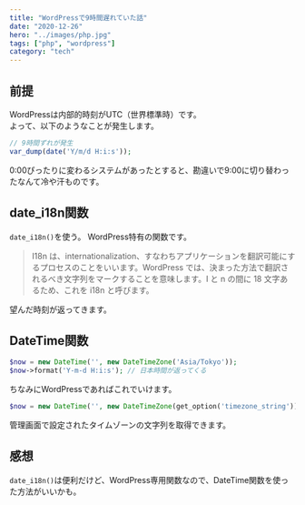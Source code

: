 ```yaml
---
title: "WordPressで9時間遅れていた話"
date: "2020-12-26"
hero: "../images/php.jpg"
tags: ["php", "wordpress"]
category: "tech"
---
```

## 前提
WordPressは内部的時刻がUTC（世界標準時）です。  
よって、以下のようなことが発生します。
```php
// 9時間ずれが発生
var_dump(date('Y/m/d H:i:s'));
```

0:00ぴったりに変わるシステムがあったとすると、勘違いで9:00に切り替わったなんて冷や汗ものです。

## date_i18n関数
`date_i18n()`を使う。
WordPress特有の関数です。
>I18n は、internationalization、すなわちアプリケーションを翻訳可能にするプロセスのことをいいます。WordPress では、決まった方法で翻訳されるべき文字列をマークすることを意味します。I と n の間に 18 文字あるため、これを i18n と呼びます。

望んだ時刻が返ってきます。

## DateTime関数
```php
$now = new DateTime('', new DateTimeZone('Asia/Tokyo'));
$now->format('Y-m-d H:i:s'); // 日本時間が返ってくる
```

ちなみにWordPressであればこれでいけます。
```php
$now = new DateTime('', new DateTimeZone(get_option('timezone_string')));
```
管理画面で設定されたタイムゾーンの文字列を取得できます。

## 感想
`date_i18n()`は便利だけど、WordPress専用関数なので、DateTime関数を使った方法がいいかも。
